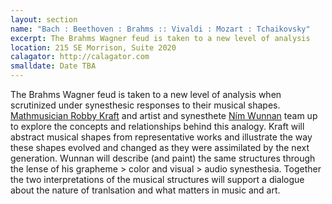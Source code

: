 ```yaml
---
layout: section
name: "Bach : Beethoven : Brahms :: Vivaldi : Mozart : Tchaikovsky"
excerpt: The Brahms Wagner feud is taken to a new level of analysis
location: 215 SE Morrison, Suite 2020
calagator: http://calagator.com
smalldate: Date TBA
---	
```

The Brahms Wagner feud is taken to a new level of analysis when scrutinized under synesthesic responses to their musical shapes. [Mathmusician Robby Kraft](http://blog.research-club.org/?p=148512961) and artist and synesthete [Ním Wunnan](http://wunnan.com) team up to explore the concepts and relationships behind this analogy. Kraft will abstract musical shapes from representative works and illustrate the way these shapes evolved and changed as they were assimilated by the next generation. Wunnan will describe (and paint) the same structures through the lense of his grapheme > color and visual > audio synesthesia. Together the two  interpretations of the musical structures will support a dialogue about the nature of tranlsation and what matters in music and art.

